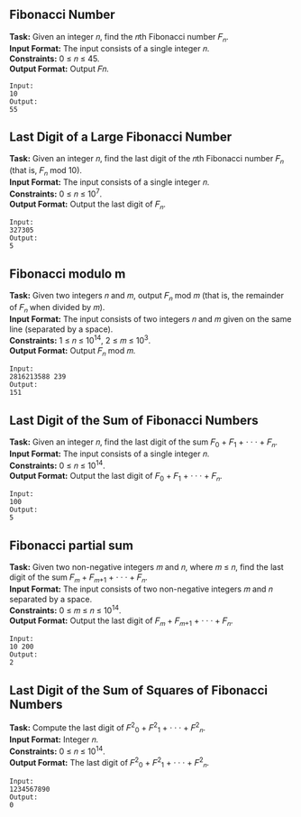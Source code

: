 ## Fibonacci Number
**Task:** Given an integer 𝑛, find the 𝑛th Fibonacci number 𝐹<sub>𝑛</sub>.<br>
**Input Format:** The input consists of a single integer 𝑛.<br>
**Constraints:** 0 ≤ 𝑛 ≤ 45.<br>
**Output Format:** Output 𝐹𝑛.<br>
```
Input:
10
Output:
55
```

## Last Digit of a Large Fibonacci Number
**Task:** Given an integer 𝑛, find the last digit of the 𝑛th Fibonacci number 𝐹<sub>𝑛</sub> (that is, 𝐹<sub>𝑛</sub> mod 10).<br>
**Input Format:** The input consists of a single integer 𝑛.<br>
**Constraints:** 0 ≤ 𝑛 ≤ 10<sup>7</sup>.<br>
**Output Format:** Output the last digit of 𝐹<sub>𝑛</sub>.<br>
```
Input:
327305
Output:
5
```

## Fibonacci modulo m
**Task:** Given two integers 𝑛 and 𝑚, output 𝐹<sub>𝑛</sub> mod 𝑚 (that is, the remainder of 𝐹<sub>𝑛</sub> when divided by 𝑚).<br>
**Input Format:** The input consists of two integers 𝑛 and 𝑚 given on the same line (separated by a space).<br>
**Constraints:** 1 ≤ 𝑛 ≤ 10<sup>14</sup>, 2 ≤ 𝑚 ≤ 10<sup>3</sup>.<br>
**Output Format:** Output 𝐹<sub>𝑛</sub> mod 𝑚.<br>
```
Input:
2816213588 239
Output:
151
```

## Last Digit of the Sum of Fibonacci Numbers
**Task:** Given an integer 𝑛, find the last digit of the sum 𝐹<sub>0</sub> + 𝐹<sub>1</sub> + · · · + 𝐹<sub>𝑛</sub>.<br>
**Input Format:** The input consists of a single integer 𝑛.<br>
**Constraints:** 0 ≤ 𝑛 ≤ 10<sup>14</sup>.<br>
**Output Format:** Output the last digit of 𝐹<sub>0</sub> + 𝐹<sub>1</sub> + · · · + 𝐹<sub>𝑛</sub>.<br>
```
Input:
100
Output:
5
```

## Fibonacci partial sum
**Task:** Given two non-negative integers 𝑚 and 𝑛, where 𝑚 ≤ 𝑛, find the last digit of the sum 𝐹<sub>𝑚</sub> + 𝐹<sub>𝑚+1</sub> + · · · + 𝐹<sub>𝑛</sub>.<br>
**Input Format:** The input consists of two non-negative integers 𝑚 and 𝑛 separated by a space.<br>
**Constraints:** 0 ≤ 𝑚 ≤ 𝑛 ≤ 10<sup>14</sup>.<br>
**Output Format:** Output the last digit of 𝐹<sub>𝑚</sub> + 𝐹<sub>𝑚+1</sub> + · · · + 𝐹<sub>𝑛</sub>.<br>
```
Input:
10 200
Output:
2
```

## Last Digit of the Sum of Squares of Fibonacci Numbers
**Task:** Compute the last digit of 𝐹<sup>2</sup><sub>0</sub> + 𝐹<sup>2</sup><sub>1</sub> + · · · + 𝐹<sup>2</sup><sub>𝑛</sub>.<br>
**Input Format:** Integer 𝑛.<br>
**Constraints:** 0 ≤ 𝑛 ≤ 10<sup>14</sup>.<br>
**Output Format:** The last digit of 𝐹<sup>2</sup><sub>0</sub> + 𝐹<sup>2</sup><sub>1</sub> + · · · + 𝐹<sup>2</sup><sub>𝑛</sub>.<br>
```
Input:
1234567890
Output:
0
```